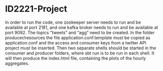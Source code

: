 # ID2221-Project

In order to run the code, one zookeeper server needs to run and be available at port 2181, and one kafka broker needs to run and be available at port 9092. The topics “tweets” and “agg” need to be created. In the folder producer/resources the file application.conf.template must be copied as application.conf and the access and consumer keys from a twitter API project must be inserted. Then two separate shells should be started in the consumer and producer folders, where sbt run is to be run in each shell. It will then produce the index.html file, containing the plots of the hourly aggregates.
